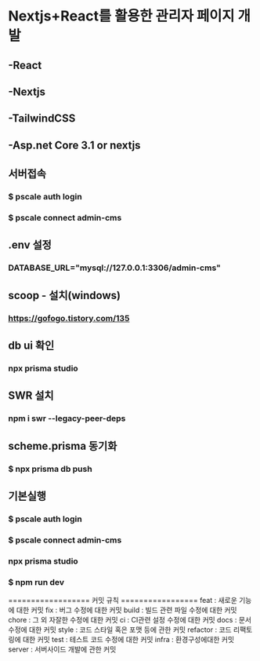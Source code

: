 # Nextjs+React를 활용한 관리자 페이지 개발
## -React
## -Nextjs
## -TailwindCSS
## -Asp.net Core 3.1 or nextjs  

## 서버접속
### $ pscale auth login
### $ pscale connect admin-cms

## .env 설정
### DATABASE_URL="mysql://127.0.0.1:3306/admin-cms"

## scoop - 설치(windows)
### https://gofogo.tistory.com/135



## db ui 확인
### npx prisma studio

## SWR 설치
### npm i swr --legacy-peer-deps

## scheme.prisma 동기화
### $ npx prisma db push

## 기본실행
### $ pscale auth login
### $ pscale connect admin-cms
### npx prisma studio
### $ npm run dev


================== 커밋 규칙 =================
feat : 새로운 기능에 대한 커밋
fix : 버그 수정에 대한 커밋
build : 빌드 관련 파일 수정에 대한 커밋 
chore : 그 외 자잘한 수정에 대한 커밋
ci : CI관련 설정 수정에 대한 커밋
docs : 문서 수정에 대한 커밋
style : 코드 스타일 혹은 포맷 등에 관한 커밋
refactor : 코드 리팩토링에 대한 커밋
test : 테스트 코드 수정에 대한 커밋
infra : 환경구성에대한 커밋
server : 서버사이드 개발에 관한 커밋

